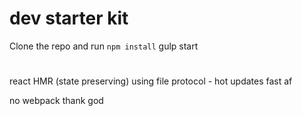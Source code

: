 # dev starter kit


Clone the repo and run `npm install`
gulp start

#
react HMR (state preserving) using file protocol - hot updates fast af

no webpack thank god
